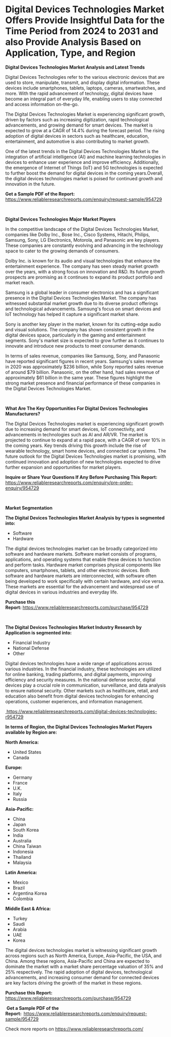<p><h1>Digital Devices Technologies Market Offers Provide Insightful Data for the Time Period from 2024 to 2031 and also Provide Analysis Based on Application, Type, and Region</h1></p><p><strong>Digital Devices Technologies Market Analysis and Latest Trends</strong></p>
<p><p>Digital Devices Technologies refer to the various electronic devices that are used to store, manipulate, transmit, and display digital information. These devices include smartphones, tablets, laptops, cameras, smartwatches, and more. With the rapid advancement of technology, digital devices have become an integral part of everyday life, enabling users to stay connected and access information on-the-go.</p><p>The Digital Devices Technologies Market is experiencing significant growth, driven by factors such as increasing digitization, rapid technological advancements, and growing demand for smart devices. The market is expected to grow at a CAGR of 14.4% during the forecast period. The rising adoption of digital devices in sectors such as healthcare, education, entertainment, and automotive is also contributing to market growth.</p><p>One of the latest trends in the Digital Devices Technologies Market is the integration of artificial intelligence (AI) and machine learning technologies in devices to enhance user experience and improve efficiency. Additionally, the emergence of Internet of Things (IoT) and 5G technologies is expected to further boost the demand for digital devices in the coming years.Overall, the digital devices technologies market is poised for continued growth and innovation in the future.</p></p>
<p><strong>Get a Sample PDF of the Report:&nbsp;</strong> <a href="https://www.reliableresearchreports.com/enquiry/request-sample/954729">https://www.reliableresearchreports.com/enquiry/request-sample/954729</a></p>
<p>&nbsp;</p>
<p><strong>Digital Devices Technologies Major Market Players</strong></p>
<p><p>In the competitive landscape of the Digital Devices Technologies Market, companies like Dolby Inc., Bose Inc., Cisco Systems, Hitachi, Philips, Samsung, Sony, LG Electronics, Motorola, and Panasonic are key players. These companies are constantly evolving and advancing in the technology space to cater to the growing demands of consumers.</p><p>Dolby Inc. is known for its audio and visual technologies that enhance the entertainment experience. The company has seen steady market growth over the years, with a strong focus on innovation and R&D. Its future growth prospects are promising as it continues to expand its product portfolio and market reach.</p><p>Samsung is a global leader in consumer electronics and has a significant presence in the Digital Devices Technologies Market. The company has witnessed substantial market growth due to its diverse product offerings and technological advancements. Samsung's focus on smart devices and IoT technology has helped it capture a significant market share.</p><p>Sony is another key player in the market, known for its cutting-edge audio and visual solutions. The company has shown consistent growth in the digital devices space, particularly in the gaming and entertainment segments. Sony's market size is expected to grow further as it continues to innovate and introduce new products to meet consumer demands.</p><p>In terms of sales revenue, companies like Samsung, Sony, and Panasonic have reported significant figures in recent years. Samsung's sales revenue in 2020 was approximately $236 billion, while Sony reported sales revenue of around $79 billion. Panasonic, on the other hand, had sales revenue of approximately $61 billion in the same year. These figures highlight the strong market presence and financial performance of these companies in the Digital Devices Technologies Market.</p></p>
<p>&nbsp;</p>
<p><strong>What Are The Key Opportunities For Digital Devices Technologies Manufacturers?</strong></p>
<p><p>The Digital Devices Technologies market is experiencing significant growth due to increasing demand for smart devices, IoT connectivity, and advancements in technologies such as AI and AR/VR. The market is projected to continue to expand at a rapid pace, with a CAGR of over 10% in the coming years. Key trends driving this growth include the rise of wearable technology, smart home devices, and connected car systems. The future outlook for the Digital Devices Technologies market is promising, with continued innovation and adoption of new technologies expected to drive further expansion and opportunities for market players.</p></p>
<p><strong>Inquire or Share Your Questions If Any Before Purchasing This Report:</strong> <a href="https://www.reliableresearchreports.com/enquiry/pre-order-enquiry/954729">https://www.reliableresearchreports.com/enquiry/pre-order-enquiry/954729</a></p>
<p>&nbsp;</p>
<p><strong>Market Segmentation</strong></p>
<p><strong>The Digital Devices Technologies Market Analysis by types is segmented into:</strong></p>
<p><ul><li>Software</li><li>Hardware</li></ul></p>
<p><p>The digital devices technologies market can be broadly categorized into software and hardware markets. Software market consists of programs, applications, and operating systems that enable these devices to function and perform tasks. Hardware market comprises physical components like computers, smartphones, tablets, and other electronic devices. Both software and hardware markets are interconnected, with software often being developed to work specifically with certain hardware, and vice versa. These markets are essential for the advancement and widespread use of digital devices in various industries and everyday life.</p></p>
<p><strong>Purchase this Report:&nbsp;</strong><a href="https://www.reliableresearchreports.com/purchase/954729">https://www.reliableresearchreports.com/purchase/954729</a></p>
<p>&nbsp;</p>
<p><strong>The Digital Devices Technologies Market Industry Research by Application is segmented into:</strong></p>
<p><ul><li>Financial Industry</li><li>National Defense</li><li>Other</li></ul></p>
<p><p>Digital devices technologies have a wide range of applications across various industries. In the financial industry, these technologies are utilized for online banking, trading platforms, and digital payments, improving efficiency and security measures. In the national defense sector, digital devices play a crucial role in communication, surveillance, and data analysis to ensure national security. Other markets such as healthcare, retail, and education also benefit from digital devices technologies for enhancing operations, customer experiences, and information management.</p></p>
<p><a href="https://www.reliableresearchreports.com/digital-devices-technologies-r954729">&nbsp;https://www.reliableresearchreports.com/digital-devices-technologies-r954729</a></p>
<p><strong>In terms of Region, the Digital Devices Technologies Market Players available by Region are:</strong></p>
<p>
    <p> <strong> North America: </strong>
        <ul>
            <li>United States</li>
            <li>Canada</li>
        </ul>
        </p> 
    <p> <strong> Europe: </strong>
        <ul>
            <li>Germany</li>
            <li>France</li>
            <li>U.K.</li>
            <li>Italy</li>
            <li>Russia</li>
        </ul>
        </p> 
    <p> <strong> Asia-Pacific: </strong>
        <ul>
            <li>China</li>
            <li>Japan</li>
            <li>South Korea</li>
            <li>India</li>
            <li>Australia</li>
            <li>China Taiwan</li>
            <li>Indonesia</li>
            <li>Thailand</li>
            <li>Malaysia</li>
        </ul>
        </p> 
    <p> <strong> Latin America: </strong>
        <ul>
            <li>Mexico</li>
            <li>Brazil</li>
            <li>Argentina Korea</li>
            <li>Colombia</li>
        </ul>
        </p> 
    <p> <strong> Middle East & Africa: </strong>
        <ul>
            <li>Turkey</li>
            <li>Saudi</li>
            <li>Arabia</li>
            <li>UAE</li>
            <li>Korea</li>
        </ul>
    </p>
    </p>
<p><p>The digital devices technologies market is witnessing significant growth across regions such as North America, Europe, Asia-Pacific, the USA, and China. Among these regions, Asia-Pacific and China are expected to dominate the market with a market share percentage valuation of 35% and 25% respectively. The rapid adoption of digital devices, technological advancements, and increasing consumer demand for connected devices are key factors driving the growth of the market in these regions.</p></p>
<p><strong>Purchase this Report: </strong><a href="https://www.reliableresearchreports.com/purchase/954729">https://www.reliableresearchreports.com/purchase/954729</a></p>
<p>&nbsp;<strong>Get a Sample PDF of the Report:&nbsp;&nbsp;</strong><a href="https://www.reliableresearchreports.com/enquiry/request-sample/954729">https://www.reliableresearchreports.com/enquiry/request-sample/954729</a></p>
<p><strong></strong></p>
<p>Check more reports on <a href="https://www.reliableresearchreports.com/">https://www.reliableresearchreports.com/</a></p>